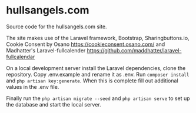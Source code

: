 # hullsangels.com
Source code for the hullsangels.com site.

The site makes use of the Laravel framework, Bootstrap, Sharingbuttons.io, Cookie Consent by Osano https://cookieconsent.osano.com/ and Madhatter's Laravel-fullcalender https://github.com/maddhatter/laravel-fullcalendar

On a local development server install the Laravel dependencies, clone the repository. Copy .env.example and rename it as .env. Run ```composer install``` and ```php artisan key:generate```. When this is complete fill out additional values in the .env file.

Finally run the ```php artisan migrate --seed``` and ```php artisan serve``` to set up the database and start the local server.
